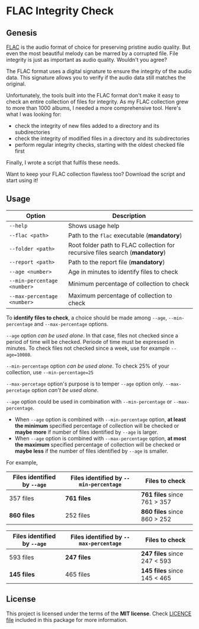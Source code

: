 # FLAC Integrity Check

## Genesis

[FLAC](https://pages.github.com/) is the audio format of choice for preserving pristine audio quality. But even the most beautiful melody can be marred by a corrupted file. File integrity is just as important as audio quality. Wouldn't you agree?

The FLAC format uses a digital signature to ensure the integrity of the audio data. This signature allows you to verify if the audio data still matches the original.

Unfortunately, the tools built into the FLAC format don't make it easy to check an entire collection of files for integrity. As my FLAC collection grew to more than 1000 albums, I needed a more comprehensive tool. Here's what I was looking for:

* check the integrity of new files added to a directory and its subdirectories
* check the integrity of modified files in a directory and its subdirectories
* perform regular integrity checks, starting with the oldest checked file first

Finally, I wrote a script that fulfils these needs. 

Want to keep your FLAC collection flawless too? Download the script and start using it!


## Usage

| Option                     | Description   |
| --------                   | -------- |
| `--help`                   | Shows usage help |
| `--flac <path>`       | Path to the `flac` executable (**mandatory**) |
| `--folder <path>`        | Root folder path to FLAC collection for recursive files search (**mandatory**) |
| `--report <path>`   | Path to the report file (**mandatory**) |
| `--age <number>`   | Age in minutes to identify files to check |
| `--min-percentage <number>`  | Minimum percentage of collection to check |
| `--max-percentage <number>`  | Maximum percentage of collection to check |

To **identify files to check**, a choice should be made among `--age`, `--min-percentage` and `--max-percentage` options.

`--age` option *can be used alone*. In that case, files not checked since a period of time will be checked. Periode of time must be expressed in minutes. To check files not checked since a week, use for example `--age=10080`. 

`--min-percentage` option *can be used alone*. To check 25% of your collection, use `--min-percentage=25`

`--max-percetage` option's purpose is to temper `--age` option only. `--max-percetage` option *can't be used alone*.

`--age` option could be used in combination with `--min-percentage` or `--max-percentage`. 
* When `--age` option is combined with `--min-percentage` option, **at least the minimum** specified percentage of collection will be checked or **maybe more** if number of files identified by ``--age`` is larger. 
* When `--age` option is combined with `--max-percentage` option, **at most the maximum** specified percentage of collection will be checked or **maybe less** if the number of files identified by `--age` is smaller.

For example, 

| Files identified by `--age`  | Files identified by `--min-percentage`  | Files to check |
| --------                     | --------                                | --------  |
| 357 files                    | **761 files**                           | **761 files** since 761 > 357 |
| **860 files**                | 252 files                               | **860 files** since 860 > 252 |


| Files identified by `--age`  | Files identified by `--max-percentage`  | Files to check |
| --------                     | --------                                | -------- |
| 593 files                    | **247 files**                           | **247 files** since 247 < 593 |
| **145 files**                | 465 files                               | **145 files** since 145 < 465 |


## License

This project is licensed under the terms of the **MIT license**. Check [LICENCE file](/LICENCE.md) included in this package for more information.
